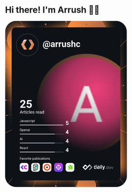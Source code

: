 <!-- **ArrushC/ArrushC** is a ✨ _special_ ✨ repository because its `README.md` (this file) appears on your GitHub profile.-->
# Hi there! I'm Arrush 👨‍💻
<div id="container" style="display: flex; align-items: center;">
  <a href="https://app.daily.dev/arrushc">
    <img src="https://github.com/ArrushC/ArrushC/blob/master/devcard.svg" width="400" alt="Arrush C's Dev Card"/>
  </a>
</div>
